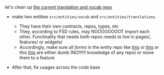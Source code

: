 let's clean up [the current translation and vocab repo](src/entities/vocab/VocabAndTranslationRepoContract.ts)

- make two entities `src/entities/vocab` and `src/entities/translations`.
  - They have their own contracts, repos, types, etc
  - They, according to FSD rules, may NOOOOOOOOT import each other. Functinality that needs both repos needs to live in pages/, features/ or widgets/
  - Accordingly, make sure all *forms* in the entity repo like [this](src/entities/vocab/VocabGroupForm.vue) or [this](src/entities/vocab/translations/TranslationGroupForm.vue) or this [this](src/entities/vocab/VocabRowConnect.vue) are either dumb (NO!!!!!! knowledge of any repo) or move them to a feature

- After that, fix usages across the code base  